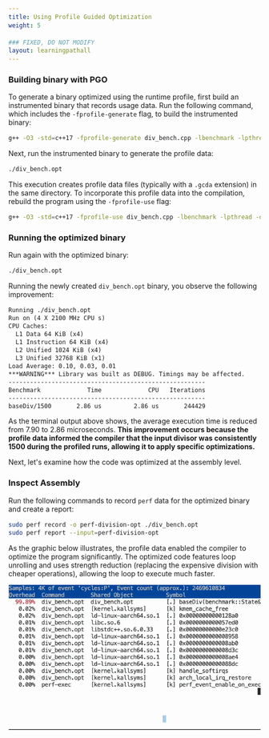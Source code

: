 ```yaml
---
title: Using Profile Guided Optimization
weight: 5

### FIXED, DO NOT MODIFY
layout: learningpathall
---
```


### Building binary with PGO

To generate a binary optimized using the runtime profile, first build an instrumented binary that records usage data. Run the following command, which includes the `-fprofile-generate` flag, to build the instrumented binary:

```bash
g++ -O3 -std=c++17 -fprofile-generate div_bench.cpp -lbenchmark -lpthread -o div_bench.opt
```

Next, run the instrumented binary to generate the profile data:

```bash
./div_bench.opt
```

This execution creates profile data files (typically with a `.gcda` extension) in the same directory. To incorporate this profile data into the compilation, rebuild the program using the `-fprofile-use` flag:

```bash
g++ -O3 -std=c++17 -fprofile-use div_bench.cpp -lbenchmark -lpthread -o div_bench.opt
```

### Running the optimized binary 

Run again with the optimized binary:

```bash
./div_bench.opt
```

Running the newly created `div_bench.opt` binary, you observe the following improvement:

```output
Running ./div_bench.opt
Run on (4 X 2100 MHz CPU s)
CPU Caches:
  L1 Data 64 KiB (x4)
  L1 Instruction 64 KiB (x4)
  L2 Unified 1024 KiB (x4)
  L3 Unified 32768 KiB (x1)
Load Average: 0.10, 0.03, 0.01
***WARNING*** Library was built as DEBUG. Timings may be affected.
-------------------------------------------------------
Benchmark             Time             CPU   Iterations
-------------------------------------------------------
baseDiv/1500       2.86 us         2.86 us       244429
```

As the terminal output above shows, the average execution time is reduced from 7.90 to 2.86 microseconds. **This improvement occurs because the profile data informed the compiler that the input divisor was consistently 1500 during the profiled runs, allowing it to apply specific optimizations.** 

Next, let's examine how the code was optimized at the assembly level.

### Inspect Assembly 

Run the following commands to record `perf` data for the optimized binary and create a report:

```bash
sudo perf record -o perf-division-opt ./div_bench.opt
sudo perf report --input=perf-division-opt
```

As the graphic below illustrates, the profile data enabled the compiler to optimize the program significantly. The optimized code features loop unrolling and uses strength reduction (replacing the expensive division with cheaper operations), allowing the loop to execute much faster.

![after-pgo](./after-pgo.gif)
